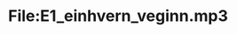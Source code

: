 ---
title: File:E1_einhvern_veginn.mp3
recording of: einhvern veginn
reading speed: slow
speaker: E
license: CC0
---